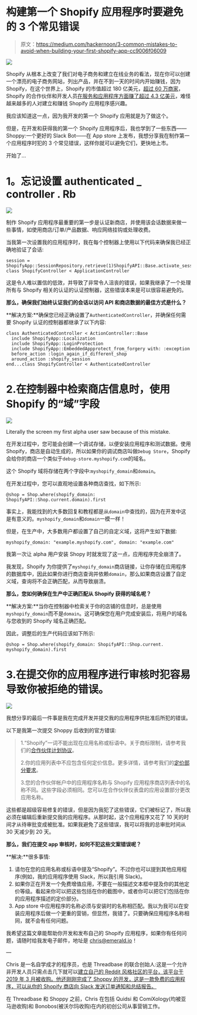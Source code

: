 # 构建第一个 Shopify 应用程序时要避免的 3 个常见错误

> 原文：<https://medium.com/hackernoon/3-common-mistakes-to-avoid-when-building-your-first-shopify-app-cc9006f06009>

![](img/8d7c879cc197a10095a6e32328585146.png)

Shopify 从根本上改变了我们对电子商务和建立在线业务的看法，现在你可以创建一个漂亮的电子商务网站，列出产品，并在不到一天的时间内开始赚钱，因为 Shopify，在这个世界上，Shopify 的市值超过 180 亿美元，[超过 60 万商家](https://expandedramblings.com/index.php/shopify-statistics/)，Shopify 的合作伙伴和开发人员[在服务和应用程序方面赚了超过 4.3 亿美元](https://www.shopify.com/partners)，难怪越来越多的人对建立和赚钱 Shopify 应用程序感兴趣。

我应该知道这一点，因为我开发的第一个 Shopify 应用就是为了做这个。

但是，在开发和获得我的第一个 Shopify 应用程序后，我也学到了一些东西——Shoppy:一个更好的 Slack Bot——在 App store 上发布，我想分享我在制作第一个应用程序时犯的 3 个常见错误，这样你就可以避免它们，更快地上市。

开始了…

# **1。忘记设置 authenticated _ controller . Rb**

![](img/3ff22517f62288ea2193cda77ad26bb9.png)

制作 Shopify 应用程序最重要的第一步是认证新商店，并使用该会话数据来做一些事情，如使用商店/订单/产品数据、响应网络挂钩或处理收费。

当我第一次设置我的应用程序时，我在每个控制器上使用以下代码来确保我已经正确地验证了会话:

```
session = ShopifyApp::SessionRepository.retrieve(1)ShopifyAPI::Base.activate_session(session)
class ShopifyController < ApplicationController
```

这是令人难以置信的低效，并导致了非常令人沮丧的错误，如果我继承了一个处理所有与 Shopify 相关的认证的认证控制器，这些错误本来是可以很容易避免的。

**那么，确保我们始终认证我们的会话以访问 API 和商店数据的最佳方式是什么？**

**解决方案:**确保您已经正确设置了`AuthenticatedController`，并确保任何需要 Shopify 认证的控制器都继承了以下内容:

```
class AuthenticatedController < ActionController::Base
  include ShopifyApp::Localization
  include ShopifyApp::LoginProtection
  include ShopifyApp::EmbeddedAppprotect_from_forgery with: :exception
  before_action :login_again_if_different_shop
  around_action :shopify_session
end...class ShopifyController < AuthenticatedController
```

# 2.在控制器中检索商店信息时，使用 Shopify 的“域”字段

![](img/691fc546e294c6b5ab713927269bf444.png)

Literally the screen my first alpha user saw because of this mistake.

在开发过程中，您可能会创建一个调试存储，以便安装应用程序和测试数据。使用 Shopify，商店是自动生成的，所以如果你的调试商店叫做`Debug Store`，Shopify 会给你的商店一个类似于`debug-store.myshopify.com`的域名。

这个 Shopify 域将存储在两个字段中:`myshopify_domain`和`domain`。

在开发过程中，您可以直观地设置各种商店查找，如下所示:

```
@shop = Shop.where(shopify_domain: ShopifyAPI::Shop.current.domain).first
```

事实上，我能找到的大多数回复和教程都是从`domain`中查找的，因为在开发中这是有意义的。`myshopify_domain`和`domain`一模一样！

但是，在生产中，大多数用户都设置了自己的自定义域，这将产生如下数据:

```
myshopify_domain: "example.myshopify.com", domain: "example.com"
```

我第一次让 alpha 用户安装 Shopy 时就发现了这一点，应用程序完全崩溃了。

我发现，Shopify 为你提供了`myshopify_domain`商店链接，让你存储在应用程序的数据库中，因此如果你进行商店查询并依赖`domain`，那么如果商店设置了自定义域，查询将不会正确匹配，从而导致崩溃。

**那么，您如何确保在生产中正确匹配从 Shopify 获得的域名呢？**

**解决方案:**当你在控制器中检索关于你的店铺的信息时，总是使用`myshopify_domain`而不是`domain`。这可确保您在用户完成安装后，将用户的域名与您收到的 Shopify 域名正确匹配。

因此，调整后的生产代码应该如下所示:

```
@shop = Shop.where(shopify_domain: ShopifyAPI::Shop.current.  myshopify_domain).first
```

# 3.在提交你的应用程序进行审核时犯容易导致你被拒绝的错误。

![](img/d7f3e95a6b9a0d41e2a865e566d0b678.png)

我想分享的最后一件事是我在完成开发并提交我的应用程序供批准后所犯的错误。

以下是我第一次提交 Shoppy 后收到的官方错误:

> 1.“Shopify”一词不能出现在应用名称或标语中。关于商标限制，请参考我们的[合作伙伴计划协议](http://e.customeriomail.com/e/c/eyJlbWFpbF9pZCI6IlJQSVNBUUFCYUhzenBhYVBoSjhKWG1kZHphN0QiLCJocmVmIjoiaHR0cHM6Ly93d3cuc2hvcGlmeS5jYS9wYXJ0bmVycy90ZXJtcyIsInBvc2l0aW9uIjoyfQ/b8c7b67f71aac811cd000a949bd403e3f709fa493170aba0a6c90574d5b75970)。
> 
> 2.你的应用列表中不应包含任何定价信息。更多详情，请参考我们的[定价部分要求](http://e.customeriomail.com/e/c/eyJlbWFpbF9pZCI6IlJQSVNBUUFCYUhzenBhYVBoSjhKWG1kZHphN0QiLCJocmVmIjoiaHR0cHM6Ly9oZWxwLnNob3BpZnkuY29tL2VuL2FwaS9hcHAtc3RvcmUvbGlzdGluZy1pbi10aGUtYXBwLXN0b3JlL2FwcC1saXN0aW5nI3ByaWNpbmctc2VjdGlvbiIsInBvc2l0aW9uIjozfQ/e5f97f7343b03376470f6c0dd8bf61ce84a30c0d9d8fad1807e6540163716e84)。
> 
> 3.您的合作伙伴帐户中的应用程序名称与 Shopify 应用程序商店列表中的名称不同。这些字段必须相同。您可以在合作伙伴仪表盘的应用设置部分更改应用名称。

这些都是超级容易修复的错误，但是因为我犯了这些错误，它们被标记了，所以我必须在编辑后重新提交我的应用程序。从那时起，这个应用程序又花了 10 天的时间才从待审批变成被批准。如果我避免了这些错误，我可以将我的总审批时间从 30 天减少到 20 天。

**那么，我们在提交 app 审核时，如何不犯这些文案错误呢？**

**解决:**很多事情:

1.  请勿在您的应用名称或标语中提及“Shopify”。不过你也可以提到其他应用程序(例如，我的应用程序使用 Slack，所以我引用 Slack)。
2.  如果你正在开发一个免费增值应用，不要在一般描述文本框中提及你的其他定价等级。看起来你可以把这些包括在你的截图中，或者你可以把它们包括在你的应用程序描述的定价部分。
3.  App store 中应用程序的名称必须与安装时的名称相匹配。我以为我可以在安装应用程序后做一个更重的营销，但显然，我错了。只要确保应用程序名称相同，就不会有任何问题。

我希望这篇文章能帮助你开发和发布自己的 Shopify 应用程序，如果你有任何问题，请随时给我发电子邮件，地址是 chris@emerald.io！

—

Chris 是一名自学成才的程序员，也是 Threadbase 的联合创始人:这是一个允许非开发人员只需点击几下就可以[建立自己的 Reddit 风格社区的平台，该平台于 2019 年 3 月被收购。他还刚刚完成了 Shoppy 的开发，这是一款免费的应用程序，可以从你的 Shopify 商店向 Slack 发送订单通知和总结报告。](https://threadbase.io/?utm_source=social&utm_medium=medium&utm_campaign=181102_make_hacker_news)

在 Threadbase 和 Shoppy 之前，Chris 在包括 Quidsi 和 ComiXology(均被亚马逊收购)和 Bonobos(被沃尔玛收购)在内的初创公司从事营销工作。